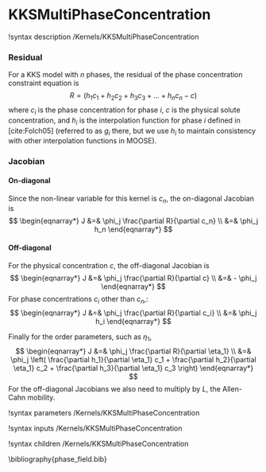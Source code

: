 # KKSMultiPhaseConcentration

!syntax description /Kernels/KKSMultiPhaseConcentration

### Residual

For a KKS model with $n$ phases, the residual of the phase concentration constraint equation is
$$
R = \left( h_1 c_1 + h_2 c_2 + h_3 c_3 + \dots + h_n c_n - c  \right)
$$
where $c_i$ is the phase concentration for phase $i$, $c$ is the physical solute concentration, and $h_i$ is the interpolation function for phase $i$ defined in [cite:Folch05] (referred to as $g_i$ there, but we use $h_i$ to maintain consistency with other interpolation functions in MOOSE).

### Jacobian

#### On-diagonal

Since the non-linear variable for this kernel is $c_n$, the on-diagonal Jacobian is
$$
\begin{eqnarray*}
J &=& \phi_j \frac{\partial R}{\partial c_n} \\
&=& \phi_j h_n
\end{eqnarray*}
$$

#### Off-diagonal

For the physical concentration $c$, the off-diagonal Jacobian is
$$
\begin{eqnarray*}
J &=& \phi_j \frac{\partial R}{\partial c} \\
&=& - \phi_j
\end{eqnarray*}
$$
For phase concentrations $c_i$ other than $c_n$,:
$$
\begin{eqnarray*}
J &=& \phi_j \frac{\partial R}{\partial c_i} \\
&=& \phi_j h_i
\end{eqnarray*}
$$

Finally for the order parameters, such as $\eta_1$,
$$
\begin{eqnarray*}
J &=& \phi_j \frac{\partial R}{\partial \eta_1} \\
&=& \phi_j \left( \frac{\partial h_1}{\partial \eta_1} c_1 + \frac{\partial h_2}{\partial \eta_1} c_2 +  \frac{\partial h_3}{\partial \eta_1} c_3      \right)
\end{eqnarray*}
$$
For the off-diagonal Jacobians we also need to multiply by $L$, the Allen-Cahn mobility.


!syntax parameters /Kernels/KKSMultiPhaseConcentration

!syntax inputs /Kernels/KKSMultiPhaseConcentration

!syntax children /Kernels/KKSMultiPhaseConcentration

\bibliography{phase_field.bib}
